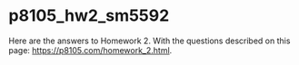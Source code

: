 # p8105_hw2_sm5592

Here are the answers to Homework 2. With the questions described on this page: https://p8105.com/homework_2.html.